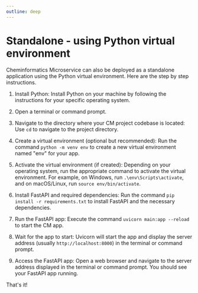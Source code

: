 ```yaml
---
outline: deep
---
```


# Standalone - using Python virtual environment
Cheminformatics Microservice can also be deployed as a standalone application using the Python virtual environment. Here are the step by step instructions.

1. Install Python: Install Python on your machine by following the instructions for your specific operating system.

2. Open a terminal or command prompt.

3. Navigate to the directory where your CM project codebase is located: Use `cd` to navigate to the project directory.

5. Create a virtual environment (optional but recommended): Run the command `python -m venv env` to create a new virtual environment named "env" for your app.

6. Activate the virtual environment (if created): Depending on your operating system, run the appropriate command to activate the virtual environment. For example, on Windows, run `.\env\Scripts\activate`, and on macOS/Linux, run `source env/bin/activate`.

7. Install FastAPI and required dependencies: Run the command `pip install -r requirements.txt` to install FastAPI and the necessary dependencies.

8. Run the FastAPI app: Execute the command `uvicorn main:app --reload` to start the CM app.

9. Wait for the app to start: Uvicorn will start the app and display the server address (usually `http://localhost:8000`) in the terminal or command prompt.

10. Access the FastAPI app: Open a web browser and navigate to the server address displayed in the terminal or command prompt. You should see your FastAPI app running.

That's it!
